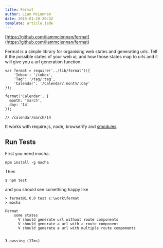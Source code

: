 ```yaml
---
title: Fermat
author: Liam McLennan
date: 2015-01-20 20:32
template: article.jade
---
```


[https://github.com/liammclennan/fermat](https://github.com/liammclennan/fermat)

Fermat is a simple library for organising web states and generating urls. Tell it the possible states of your web ui, and how those states map to urls and it will give you a url generation function. 

    var fermat = require('../lib/fermat')({
        'Inbox': '/inbox',
        'Tag': '/tag/:tag',
        'Calendar': '/calendar/:month/:day'
    });
    
    fermat('Calendar', {
      month: 'march',
      day: '14'
    });
    
    // /calendar/march/14

It works with require.js, node, browserify and [smodules](https://github.com/liammclennan/smodules).

Run Tests
-------

First you need mocha.

    npm install -g mocha
    
Then

    $ npm test

and you should see something happy like

    > fermat@1.0.0 test c:\work\fermat
    > mocha

    Fermat
        some states
          V should generate url without route components
          V should generate a url with a route component
          V should generate a url with multiple route components


    3 passing (17ms)


